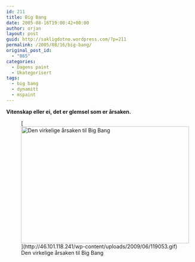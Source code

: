 ```yaml
---
id: 211
title: Big Bang
date: 2005-08-16T19:00:42+00:00
author: orjan
layout: post
guid: http://sakligdotno.wordpress.com/?p=211
permalink: /2005/08/16/big-bang/
original_post_id:
  - "865"
categories:
  - Dagens paint
  - Ukategorisert
tags:
  - big bang
  - dynamitt
  - mspaint
---
```

**Vitenskap eller ei, det er glemsel som er årsaken.**
  
<figure id="attachment_212" style="width: 450px" class="wp-caption aligncenter">[<img src="http://46.101.118.241/wp-content/uploads/2009/06/119053.gif" alt="Den virkelige årsaken til Big Bang" title="119053" width="450" height="314" class="size-full wp-image-212" />](http://46.101.118.241/wp-content/uploads/2009/06/119053.gif)<figcaption class="wp-caption-text">Den virkelige årsaken til Big Bang</figcaption></figure>